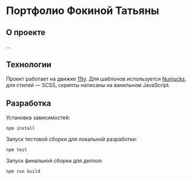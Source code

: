 # Портфолио Фокиной Татьяны
## О проекте
...
## Технологии
Проект работает на движке [11ty](https://www.11ty.dev). Для шаблонов используется [Nunjucks](https://mozilla.github.io/nunjucks/), для стилей — SCSS, скрипты написаны на ванильном JavaScript.
## Разработка
Установка зависимостей:
```
npm install
```
Запуск тестовой сборки для локальной разработки:
```
npm test
```
Запуск финальной сборки для деплоя:
```
npm run build
```

